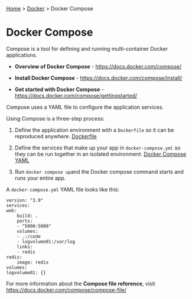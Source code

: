 [Home](../../README.md) > 
[Docker](../README.md) >
Docker Compose

# Docker Compose

Compose is a tool for defining and running multi-container Docker applications. 

- **Overview of Docker Compose** - https://docs.docker.com/compose/

- **Install Docker Compose** - https://docs.docker.com/compose/install/

- **Get started with Docker Compose** - https://docs.docker.com/compose/gettingstarted/

Compose uses a YAML file to configure the application services.

Using Compose is a three-step process:

1. Define the application environment with a `Dockerfile` so it can be reproduced anywhere. [Dockerfile](dockerfile.md)

2. Define the services that make up your app in `docker-compose.yml` so they can be run together in an isolated environment. [Docker Compose YAML](docker-compose-yaml.md)

3. Run `docker compose up`and the Docker compose command starts and runs your entire app.

A `docker-compose.yml` YAML file looks like this:

    version: "3.9"
    services:
    web:
        build: .
        ports:
        - "5000:5000"
        volumes:
        - .:/code
        - logvolume01:/var/log
        links:
        - redis
    redis:
        image: redis
    volumes:
    logvolume01: {}

For more information about the **Compose file reference**, visit https://docs.docker.com/compose/compose-file/

